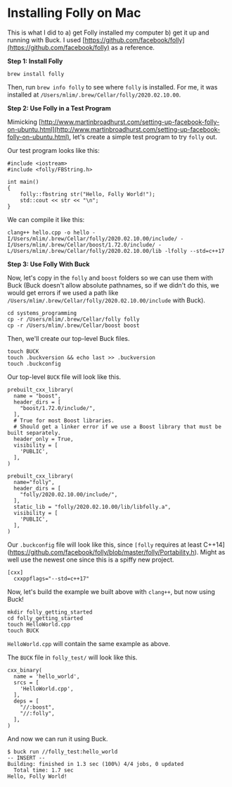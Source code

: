 # Installing Folly on Mac

This is what I did to a) get Folly installed my computer b) get it up and running with Buck. I used [https://github.com/facebook/folly](https://github.com/facebook/folly) as a reference.

**Step 1: Install Folly**

`brew install folly`

Then, run `brew info folly` to see where `folly` is installed. For me, it was installed at `/Users/mlim/.brew/Cellar/folly/2020.02.10.00`.

**Step 2: Use Folly in a Test Program**

Mimicking [http://www.martinbroadhurst.com/setting-up-facebook-folly-on-ubuntu.html](http://www.martinbroadhurst.com/setting-up-facebook-folly-on-ubuntu.html), let's create a simple test program to try `folly` out. 

Our test program looks like this:

    #include <iostream>
    #include <folly/FBString.h>
     
    int main()
    {
        folly::fbstring str("Hello, Folly World!");
        std::cout << str << "\n";
    }

We can compile it like this:

    clang++ hello.cpp -o hello -I/Users/mlim/.brew/Cellar/folly/2020.02.10.00/include/ -I/Users/mlim/.brew/Cellar/boost/1.72.0/include/ -L/Users/mlim/.brew/Cellar/folly/2020.02.10.00/lib -lfolly --std=c++17

**Step 3: Use Folly With Buck**

Now, let's copy in the `folly` and `boost` folders so we can use them with Buck (Buck doesn't allow absolute pathnames, so if we didn't do this, we would get errors if we used a path like `/Users/mlim/.brew/Cellar/folly/2020.02.10.00/include` with Buck). 

    cd systems_programming
    cp -r /Users/mlim/.brew/Cellar/folly folly
    cp -r /Users/mlim/.brew/Cellar/boost boost

Then, we'll create our top-level Buck files.

    touch BUCK
    touch .buckversion && echo last >> .buckversion
    touch .buckconfig

Our top-level `BUCK` file will look like this.

    prebuilt_cxx_library(
      name = "boost",
      header_dirs = [
        "boost/1.72.0/include/",
      ],
      # True for most Boost libraries.
      # Should get a linker error if we use a Boost library that must be built separately.
      header_only = True,
      visibility = [
        'PUBLIC',
      ],
    )
    
    prebuilt_cxx_library(
      name="folly",
      header_dirs = [
        "folly/2020.02.10.00/include/",
      ],
      static_lib = "folly/2020.02.10.00/lib/libfolly.a",
      visibility = [
        'PUBLIC',
      ],
    )

Our `.buckconfig` file will look like this, since `[folly` requires at least C++14](https://github.com/facebook/folly/blob/master/folly/Portability.h). Might as well use the newest one since this is a spiffy new project. 

    [cxx]
      cxxppflags="--std=c++17"

Now, let's build the example we built above with `clang++`, but now using Buck! 

    mkdir folly_getting_started
    cd folly_getting_started
    touch HelloWorld.cpp
    touch BUCK

`HelloWorld.cpp` will contain the same example as above.

The `BUCK` file in `folly_test/` will look like this.

    cxx_binary(
      name = 'hello_world',
      srcs = [
        'HelloWorld.cpp',
      ],
      deps = [
        "//:boost",
        "//:folly",
      ],
    )

And now we can run it using Buck.

    $ buck run //folly_test:hello_world                                                                          -- INSERT --
    Building: finished in 1.3 sec (100%) 4/4 jobs, 0 updated
      Total time: 1.7 sec
    Hello, Folly World!
